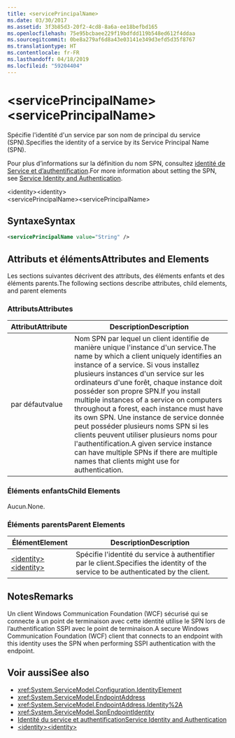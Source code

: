 ```yaml
---
title: <servicePrincipalName>
ms.date: 03/30/2017
ms.assetid: 3f3b85d3-20f2-4cd8-8a6a-ee18befbd165
ms.openlocfilehash: 75e95bcbaee229f19bdfdd119b548ed612f4ddaa
ms.sourcegitcommit: 0be8a279af6d8a43e03141e349d3efd5d35f8767
ms.translationtype: HT
ms.contentlocale: fr-FR
ms.lasthandoff: 04/18/2019
ms.locfileid: "59204404"
---
```

# <a name="serviceprincipalname"></a><span data-ttu-id="23f91-101">\<servicePrincipalName></span><span class="sxs-lookup"><span data-stu-id="23f91-101">\<servicePrincipalName></span></span>
<span data-ttu-id="23f91-102">Spécifie l'identité d'un service par son nom de principal du service (SPN).</span><span class="sxs-lookup"><span data-stu-id="23f91-102">Specifies the identity of a service by its Service Principal Name (SPN).</span></span>  
  
 <span data-ttu-id="23f91-103">Pour plus d’informations sur la définition du nom SPN, consultez [identité de Service et d’authentification](../../../../../docs/framework/wcf/feature-details/service-identity-and-authentication.md).</span><span class="sxs-lookup"><span data-stu-id="23f91-103">For more information about setting the SPN, see [Service Identity and Authentication](../../../../../docs/framework/wcf/feature-details/service-identity-and-authentication.md).</span></span>  
  
 <span data-ttu-id="23f91-104">\<identity></span><span class="sxs-lookup"><span data-stu-id="23f91-104">\<identity></span></span>  
<span data-ttu-id="23f91-105">\<servicePrincipalName></span><span class="sxs-lookup"><span data-stu-id="23f91-105">\<servicePrincipalName></span></span>  
  
## <a name="syntax"></a><span data-ttu-id="23f91-106">Syntaxe</span><span class="sxs-lookup"><span data-stu-id="23f91-106">Syntax</span></span>  
  
```xml  
<servicePrincipalName value="String" />
```  
  
## <a name="attributes-and-elements"></a><span data-ttu-id="23f91-107">Attributs et éléments</span><span class="sxs-lookup"><span data-stu-id="23f91-107">Attributes and Elements</span></span>  
 <span data-ttu-id="23f91-108">Les sections suivantes décrivent des attributs, des éléments enfants et des éléments parents.</span><span class="sxs-lookup"><span data-stu-id="23f91-108">The following sections describe attributes, child elements, and parent elements</span></span>  
  
### <a name="attributes"></a><span data-ttu-id="23f91-109">Attributs</span><span class="sxs-lookup"><span data-stu-id="23f91-109">Attributes</span></span>  
  
|<span data-ttu-id="23f91-110">Attribut</span><span class="sxs-lookup"><span data-stu-id="23f91-110">Attribute</span></span>|<span data-ttu-id="23f91-111">Description</span><span class="sxs-lookup"><span data-stu-id="23f91-111">Description</span></span>|  
|---------------|-----------------|  
|<span data-ttu-id="23f91-112">par défaut</span><span class="sxs-lookup"><span data-stu-id="23f91-112">value</span></span>|<span data-ttu-id="23f91-113">Nom SPN par lequel un client identifie de manière unique l'instance d'un service.</span><span class="sxs-lookup"><span data-stu-id="23f91-113">The name by which a client uniquely identifies an instance of a service.</span></span> <span data-ttu-id="23f91-114">Si vous installez plusieurs instances d'un service sur les ordinateurs d'une forêt, chaque instance doit posséder son propre SPN.</span><span class="sxs-lookup"><span data-stu-id="23f91-114">If you install multiple instances of a service on computers throughout a forest, each instance must have its own SPN.</span></span> <span data-ttu-id="23f91-115">Une instance de service donnée peut posséder plusieurs noms SPN si les clients peuvent utiliser plusieurs noms pour l'authentification.</span><span class="sxs-lookup"><span data-stu-id="23f91-115">A given service instance can have multiple SPNs if there are multiple names that clients might use for authentication.</span></span>|  
  
### <a name="child-elements"></a><span data-ttu-id="23f91-116">Éléments enfants</span><span class="sxs-lookup"><span data-stu-id="23f91-116">Child Elements</span></span>  
 <span data-ttu-id="23f91-117">Aucun.</span><span class="sxs-lookup"><span data-stu-id="23f91-117">None.</span></span>  
  
### <a name="parent-elements"></a><span data-ttu-id="23f91-118">Éléments parents</span><span class="sxs-lookup"><span data-stu-id="23f91-118">Parent Elements</span></span>  
  
|<span data-ttu-id="23f91-119">Élément</span><span class="sxs-lookup"><span data-stu-id="23f91-119">Element</span></span>|<span data-ttu-id="23f91-120">Description</span><span class="sxs-lookup"><span data-stu-id="23f91-120">Description</span></span>|  
|-------------|-----------------|  
|[<span data-ttu-id="23f91-121">\<identity></span><span class="sxs-lookup"><span data-stu-id="23f91-121">\<identity></span></span>](../../../../../docs/framework/configure-apps/file-schema/wcf/identity.md)|<span data-ttu-id="23f91-122">Spécifie l'identité du service à authentifier par le client.</span><span class="sxs-lookup"><span data-stu-id="23f91-122">Specifies the identity of the service to be authenticated by the client.</span></span>|  
  
## <a name="remarks"></a><span data-ttu-id="23f91-123">Notes</span><span class="sxs-lookup"><span data-stu-id="23f91-123">Remarks</span></span>  
 <span data-ttu-id="23f91-124">Un client Windows Communication Foundation (WCF) sécurisé qui se connecte à un point de terminaison avec cette identité utilise le SPN lors de l’authentification SSPI avec le point de terminaison.</span><span class="sxs-lookup"><span data-stu-id="23f91-124">A secure Windows Communication Foundation (WCF) client that connects to an endpoint with this identity uses the SPN when performing SSPI authentication with the endpoint.</span></span>  
  
## <a name="see-also"></a><span data-ttu-id="23f91-125">Voir aussi</span><span class="sxs-lookup"><span data-stu-id="23f91-125">See also</span></span>

- <xref:System.ServiceModel.Configuration.IdentityElement>
- <xref:System.ServiceModel.EndpointAddress>
- <xref:System.ServiceModel.EndpointAddress.Identity%2A>
- <xref:System.ServiceModel.SpnEndpointIdentity>
- [<span data-ttu-id="23f91-126">Identité du service et authentification</span><span class="sxs-lookup"><span data-stu-id="23f91-126">Service Identity and Authentication</span></span>](../../../../../docs/framework/wcf/feature-details/service-identity-and-authentication.md)
- [<span data-ttu-id="23f91-127">\<identity></span><span class="sxs-lookup"><span data-stu-id="23f91-127">\<identity></span></span>](../../../../../docs/framework/configure-apps/file-schema/wcf/identity.md)
